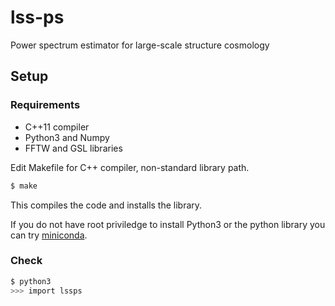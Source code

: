 # lss-ps
Power spectrum estimator for large-scale structure cosmology



## Setup

### Requirements

* C++11 compiler
* Python3 and Numpy
* FFTW and GSL libraries

Edit Makefile for C++ compiler, non-standard library path.

```bash
$ make
```

This compiles the code and installs the library.

If you do not have root priviledge to install Python3 or the python
library you can try [miniconda](https://conda.io/miniconda.html).

### Check

```bash
$ python3
>>> import lssps
```


